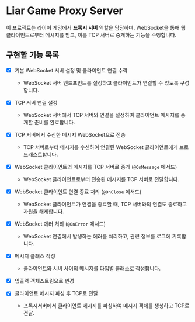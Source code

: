 # Liar Game Proxy Server
이 프로젝트는 라이어 게임에서 **프록시 서버** 역할을 담당하며, WebSocket을 통해 웹 클라이언트로부터 메시지를 받고, 이를 TCP 서버로 중개하는 기능을 수행합니다.
## 구현할 기능 목록
- [x] 기본 WebSocket 서버 설정 및 클라이언트 연결 수락
    - WebSocket 서버 엔드포인트를 설정하고 클라이언트가 연결할 수 있도록 구성합니다.

- [x] TCP 서버 연결 설정
    - WebSocket 서버에서 TCP 서버와 연결을 설정하여 클라이언트 메시지를 중개할 준비를 완료합니다.

- [x] TCP 서버에서 수신한 메시지 WebSocket으로 전송
    - TCP 서버로부터 메시지를 수신하여 연결된 WebSocket 클라이언트에게 브로드캐스트합니다.

- [x] WebSocket 클라이언트의 메시지를 TCP 서버로 중개 (`@OnMessage` 메서드)
    - WebSocket 클라이언트로부터 전송된 메시지를 TCP 서버로 전달합니다.

- [x] WebSocket 클라이언트 연결 종료 처리 (`@OnClose` 메서드)
    - WebSocket 클라이언트가 연결을 종료할 때, TCP 서버와의 연결도 종료하고 자원을 해제합니다.

- [x] WebSocket 에러 처리 (`@OnError` 메서드)
    - WebSocket 연결에서 발생하는 에러를 처리하고, 관련 정보를 로그에 기록합니다.

- [x] 메시지 클래스 작성
  - 클라이언트와 서버 사이의 메시지를 타입별 클래스로 작성합니다.

- [x] 입출력 객체스트림으로 변경

- [x] 클라이언트 메시지 파싱 후 TCP로 전달
  - 프록시서버에서 클라이언트 메시지를 파싱하여 메시지 객체를 생성하고 TCP로 전달.

